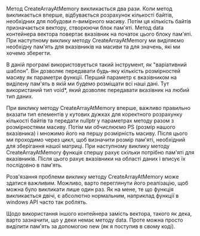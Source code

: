 Метод CreateArrayAtMemory викликається два рази. Коли метод викликається вперше, відбувається розрахунок кількості байтів, необхідних для побудови n-вимірного масиву. Потім ця кількість байтів призначається вектору, створюючи блок пам'яті. Метод data контейнера вектора повертає вказівник на початок цього блоку пам'яті. При наступному виклику методу CreateArrayAtMemory ми виділяємо необхідну пам'ять для вказівників на масиви та для значень, які ми хочемо зберегти.

В даній програмі використовується такий інструмент, як "варіативний шаблон". Він дозволяє передавати будь-яку кількість розмірностей масиву як параметри функції. Перший параметр є вказівником на виділену пам'ять в якій ми будемо розміщати всі наші дані. Тут використаний тип void*, який дозволяє передавати вказівник на любий тип даних.

При виклику методу CreateArrayAtMemory вперше, важливо правильно вказати тип елементів у кутових дужках для коректного розрахунку кількості байтів та передати nullptr у параметрах методу разом з розмірностями масиву. Потім ми обчислюємо PS (розмір нашого вказівника) і множимо його на першу розмірність масиву. Після цього ми проходимо через цикл, щоб визначити розмір пам'яті, необхідний для зберігання нашої матриці. При наступному виклику методу CreateArrayAtMemory функція спершу рахує скільки потрібно пам'яті для вказівників. Після цього рахує вказівники на області даних і вписує їх послідовно в пам'ять.

Розв'язання проблеми виклику методу CreateArrayAtMemory може здатися важливим. Можливо, варто переглянути його реалізацію, щоб можна було викликати лише один раз. Як на мене, те що функція викликається двічі, є абсолютно нормальним, наприклад функції в windows API часто так роблять.

Щодо використання іншого контейнера замість вектора, такого як дека, варто зазначити, що у деки немає методу data. Проте можна просто виділити пам'ять за допомогою new (як я поступив в свому коді).
